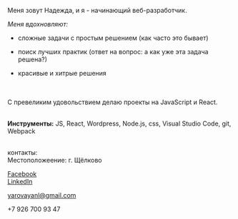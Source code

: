 Меня зовут Надежда, и я - начинающий веб-разработчик.

_Меня вдохновляют:_

* сложные задачи с простым решением (как часто это бывает)

* поиск лучших практик (ответ на вопрос: а как уже эта задача решена?)

* красивые и хитрые решения 



\
\
С превеликим удовольствием делаю проекты на JavaScript и React. 


\
**Инструменты:** JS, React, Wordpress, Node.js, css, Visual Studio Code, git, Webpack 

\
контакты:
\
Местоположеение: г. Щёлково


[Facebook](https://www.facebook.com/nadieyarovaya/)
\
[LinkedIn](https://www.linkedin.com/in/nadezhda-iarovaia-17707411b/)



yarovayanl@gmail.com

+7 926 700 93 47
